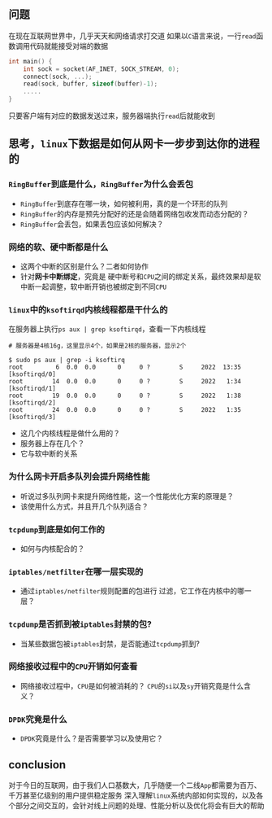 ## 问题

在现在互联网世界中，几乎天天和网络请求打交道
如果以`C`语言来说，一行`read`函数调用代码就能接受对端的数据

```C
int main() {
    int sock = socket(AF_INET, SOCK_STREAM, 0);
    connect(sock, ...);
    read(sock, buffer, sizeof(buffer)-1);
    .....
}
```

只要客户端有对应的数据发送过来，服务器端执行`read`后就能收到

## 思考，`linux`下数据是如何从网卡一步步到达你的进程的

### `RingBuffer`到底是什么，`RingBuffer`为什么会丢包

- `RingBuffer`到底存在哪一块，如何被利用，真的是一个环形的队列
- `RingBuffer`的内存是预先分配好的还是会随着网络包收发而动态分配的？
- `RingBuffer`会丢包，如果丢包应该如何解决？

### 网络的软、硬中断都是什么

- 这两个中断的区别是什么？二者如何协作
- 针对**网卡中断绑定**，究竟是 硬中断号和`CPU`之间的绑定关系，最终效果却是软中断一起调整，软中断开销也被绑定到不同`CPU`

### `linux`中的`ksoftirqd`内核线程都是干什么的

在服务器上执行`ps aux | grep ksoftirqd`，查看一下内核线程

```shell
# 服务器是4核16g，这里显示4个，如果是2核的服务器，显示2个

$ sudo ps aux | grep -i ksoftirq
root         6  0.0  0.0      0     0 ?        S     2022  13:35 [ksoftirqd/0]
root        14  0.0  0.0      0     0 ?        S     2022   1:34 [ksoftirqd/1]
root        19  0.0  0.0      0     0 ?        S     2022   1:38 [ksoftirqd/2]
root        24  0.0  0.0      0     0 ?        S     2022   1:35 [ksoftirqd/3]

```
- 这几个内核线程是做什么用的？
- 服务器上存在几个？
- 它与软中断的关系

### 为什么网卡开启多队列会提升网络性能

- 听说过多队列网卡来提升网络性能，这一个性能优化方案的原理是？
- 该使用什么方式，并且开几个队列适合？ 

### `tcpdump`到底是如何工作的

- 如何与内核配合的？

### `iptables/netfilter`在哪一层实现的
- 通过`iptables/netfilter`规则配置的包进行 过滤，它工作在内核中的哪一层？

### `tcpdump`是否抓到被`iptables`封禁的包?
- 当某些数据包被`iptables`封禁，是否能通过`tcpdump`抓到?

### 网络接收过程中的`CPU`开销如何查看
- 网络接收过程中，`CPU`是如何被消耗的？ `CPU`的`si`以及`sy`开销究竟是什么含义？

### `DPDK`究竟是什么

- `DPDK`究竟是什么？是否需要学习以及使用它？

## conclusion

对于今日的互联网，由于我们人口基数大，几乎随便一个二线`App`都需要为百万、千万甚至亿级别的用户提供稳定服务
深入理解`linux`系统内部如何实现的，以及各个部分之间交互的，会针对线上问题的处理、性能分析以及优化将会有巨大的帮助